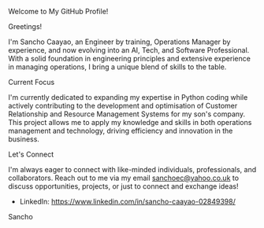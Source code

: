 Welcome to My GitHub Profile!

Greetings! 

I'm Sancho Caayao, an Engineer by training, Operations Manager by experience, and now evolving into an AI, Tech, and Software Professional. With a solid foundation in engineering principles and extensive experience in managing operations, I bring a unique blend of skills to the table.

Current Focus

I'm currently dedicated to expanding my expertise in Python coding while actively contributing to the development and optimisation of Customer Relationship and Resource Management Systems for my son's company. This project allows me to apply my knowledge and skills in both operations management and technology, driving efficiency and innovation in the business.

Let's Connect

I'm always eager to connect with like-minded individuals, professionals, and collaborators. Reach out to me via my email sanchoec@yahoo.co.uk to discuss opportunities, projects, or just to connect and exchange ideas!

- LinkedIn: https://www.linkedin.com/in/sancho-caayao-02849398/

Sancho


<!--
**SanchoCaayao/SanchoCaayao** is a ✨ _special_ ✨ repository because its `README.md` (this file) appears on your GitHub profile.

Here are some ideas to get you started:

- 🔭 I’m currently working on ...
- 🌱 I’m currently learning ...
- 👯 I’m looking to collaborate on ...
- 🤔 I’m looking for help with ...
- 💬 Ask me about ...
- 📫 How to reach me: ...
- 😄 Pronouns: ...
- ⚡ Fun fact: ...
-->

